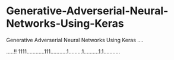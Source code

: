 # Generative-Adverserial-Neural-Networks-Using-Keras
Generative Adverserial Neural Networks Using Keras
....


.....!!
1111............111...........1.........1..........1.1...........
